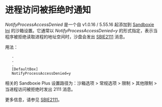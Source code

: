 # 进程访问被拒绝时通知

_NotifyProcessAccessDenied_ 是一个自 v1.0.16 / 5.55.16 起添加到 [Sandboxie Ini](SandboxieIni.md) 的沙箱设置。它通常以 _NotifyProcessAccessDenied=y_ 的形式指定，表示当程序被拒绝读取进程的地址空间时，沙盘会发出 [SBIE2111](SBIE2111.md) 消息。

用法：
```
   .
   .
   .
   [DefaultBox]
   NotifyProcessAccessDenied=y
```

相关的 Sandboxie Plus 设置路径为：沙箱选项 > 常规选项 > 限制 > 其他限制 > 当进程访问被拒绝时发出 2111 消息。

更多信息，请参见 [SBIE2111](SBIE2111.md)。